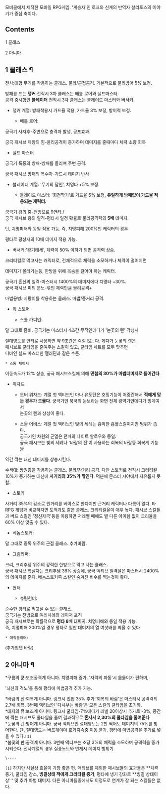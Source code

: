 모비클에서 제작한 모바일 RPG게임. '계승자'인 로크와 신계의 반역자 살리토스의 이야기가 중심 축이다.  

## Contents

    

1 클래스

2 아니마

## 1 클래스 ¶

전사:대형 무기를 착용하는 클래스. 물리/근접공격. 기본적으로 물리방어 5% 보정.  

방패를 드는 **탱커** 전직시 3차 클래스는 배틀 로어와 실드마스터.  
공격 중시형인 **블레이더** 전직시 3차 클래스는 블레이드 마스터와 버서커.

* 탱커 계열: 방패착용시 가드율 적용, 가드율 3% 보정, 방어력 보정.  

  * 배틀 로어:   

궁극기 사자후-주변으로 충격파 발생, 공포효과.  

궁극 패시브 제왕의 힘-물리공격이 증가하며 데미지를 줄때마다 체력 소량 회복  

  * 실드 마스터  

궁극기 폭풍의 방패-방패를 돌리며 주변 공격.  

궁극 패시브 방패의 복수자-가드시 데미지 반사

* 블레이더 계열: '무기의 달인', 치명타 +5% 보정.  

  * 블레이드 마스터: '회전막기'로 가드율 5% 보정, **유일하게 방패없이 가드율 적용되는 캐릭터.**  

궁극기 검의 춤-전방으로 9연타./  
궁극 패시브 용의 일격-평타시 일정 확률로 물리공격력의 **5배** 데미지.  

단, 치명피해와 동일 적용 가능. 즉, 치명피해 200%인 캐릭터의 경우  

평타로 평상시의 10배 데미지 적용 가능.  

  * 버서커:'광기태세', 체력이 50% 이하가 되면 공격력 상승.  

크리티컬로 먹고사는 캐릭터로, 전체적으로 체력을 소모하거나 체력이 떨어지면  

데미지가 올라가는등, 한방을 위해 목숨을 걸어야 하는 캐릭터.  

궁극기 혼신의 일격-마스터시 1400%의 데미지에다 치명타 +30%.  
궁극 패시브 피의 분노-깎인 체력만큼 물리공격+

마법용병: 지팡이를 착용하는 클래스. 마법/중거리 공격.  

  * 워 스토머  

    * 스톰 가디언:  

말 그대로 좀비. 궁극기는 마스터시 4초간 무적인데다가 '눈꽃의 렌' 각성시  

절대영도를 연타로 사용하면 약 9초간은 죽질 않는다. 게다가 눈꽃의 렌은  
패시브로 쿨타임을 줄여주는 스킬이 있고, 쿨타임 세트를 모두 맞추면  
디바인 실드 마스터한 팰러딘과 같은 수준.  

    * 스톰 체이서  

이동속도가 12% 상승, 궁극 패시브스킬에 의해 **민첩의 30%가 마법데미지로 들어간다**.  

  * 위자드  

    * 오버 위자드: 계열 첫 액티브인 마나 유도탄은 호밍기능이 어중간해서 **적에게 맞는 경우가 드물다**. 궁극기인 북국의 눈보라는 화면 전체 광역기인데다가 빙계여서  
눈꽃의 렌과 상성이 좋다.  

    * 소울 어비스: 계열 첫 액티브인 빛의 세례는 흉악한 흡혈스킬이지만 범위가 좁다.  
궁극기인 차원의 균열은 던파의 나이트 할로우와 동일.  
궁극 패시브는 빛의 세례나 '바람의 진'이 사용하는 회복의 바람등 회복계 기능을  

약간 깎는 대신 데미지를 상승시킨다.  
  

수색대: 쌍권총을 착용하는 클래스. 물리/장거리 공격. 다만 스토커로 전직시 크리티컬 10%가 증가하는 대신에 **사거리의 35%가
깎인다**. 덕분에 몬스터 시야에서 자유롭지 못함.  

  * 스토커  

사거리 35%의 감소로 원거리를 베이스로 한다지만 근거리 캐릭터나 다름이 없다. 타 RPG 게임과 비교하자면 도적과도 같은 클래스.
크리티컬율이 매우 높다. 패시브 스킬들과 버프 스킬인 '정신자극'등을 이용하면 저레벨 때에도 별 다른 아이템 없이 크리율을 60% 이상 맞출
수 있다.  

  * 베놈스토커:   

말 그대로 중독 위주의 근접 클래스. 추가바람.  

  * 그림리퍼:  

크리, 크리추뎀 위주의 강력한 한방으로 먹고 사는 클래스.  
궁극 패시브 학살자는 크리추뎀 36% 상승에, 궁극 액티브 일격살은 마스터시 2400%의 데미지를 준다. 베놈스토커쪽 스킬인 숨겨진 비수를
찍는것이 좋다.

  

  * 헌터  

    * 슈팅헌터:  

순수한 평타로 먹고살 수 있는 클래스.  
궁극기는 전방으로 여러차례의 레이저 포격  
궁극 패시브로는 확률적으로 **평타 8배 대미지**. 치명피해와 동일 적용 가능.  
즉, 치명피해 200%일 경우 평타로 일반 대미지의 열 여섯배를 띄울 수 있다  
  

    * 매직블리터:  

(추가업뎃 바람)

## 2 아니마 ¶

*구름의 쿤:보조공격계 아니마. 치명피해 증가. '자력의 파동'시 몹몰이가 편하며,  

'뇌신의 격노'를 통해 평타에 마법공격 추가 가능.  

*바람의 진:회복계 아니마. 링크시 민첩 35% 추가.'회복의 바람'은 마스터시 공격력의 2.7배 회복. 3번째 액티브인 '다시부는 바람'은 모든 스킬의 쿨타임을 초기화.  
*대지의 뮤:보조계 아니마. 링크시 쿨타임-7%에다가 레벨 20이상시 추가로 -3%, 중간에 찍는 패시브도 쿨타임을 줄여 결과적으로 **혼자서 2,30%의 쿨타임을 줄여준다**  
*눈꽃의 렌:방어계 아니마. 궁극 액티브인 절대영도는 2만 찍어도 데미지의 75%를 방어한다. 단, 절대영도는 버프계이며 효과지속중 이동 불가. 평타에 마법공격을 추가로 넣을 수 있다.`[1]`  
*불꽃의 판:공격계 아니마. 3번째 액티브는 초당 3%의 체력을 소모하며 공격력을 증가시켜준다. 전사계열의 경우 질풍노도와 연계시 데미지 뻥튀기.

`\----`

`[1]` 하지만 사실상 효율이 가장 좋은 편. 액티브를 제외한 패시브들의 효과들은 **체력 증가, 쿨타임 감소, **빙결상태 적에게
크리티컬 증가**, 평타에 냉기 강화로 **빙결 상태이상''' 및 추가 마법 대미지. 다른 아니마들중에서도 이정도로 연계가 잘 되는 스킬들은
없다.

